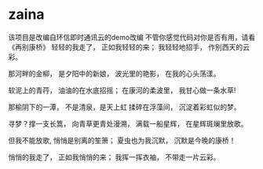 zaina
=====
该项目是改编自环信即时通讯云的demo改编
不管你感觉代码对你是否有用，请看《再别康桥》
轻轻的我走了，
正如我轻轻的来；
我轻轻地招手，
作别西天的云彩。

那河畔的金柳，
是夕阳中的新娘，
波光里的艳影，
在我的心头荡漾。

软泥上的青荇，
油油的在水底招摇；
在康河的柔波里，
我甘心做一条水草!

那榆阴下的一潭，
不是清泉，是天上虹
揉碎在浮藻间，
沉淀着彩虹似的梦。

寻梦？撑一支长篙，
向青草更青处漫溯，
满载一船星辉，
在星辉斑斓里放歌。

但我不能放歌,
悄悄是别离的笙箫；
夏虫也为我沉默，
沉默是今晚的康桥！

悄悄的我走了，
正如我悄悄的来；
我挥一挥衣袖，
不带走一片云彩。
